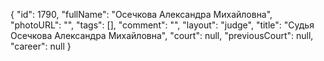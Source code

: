 {
    "id": 1790,
    "fullName": "Осечкова Александра Михайловна",
    "photoURL": "",
    "tags": [],
    "comment": "",
    "layout": "judge",
    "title": "Судья Осечкова Александра Михайловна",
    "court": null,
    "previousCourt": null,
    "career": null
}